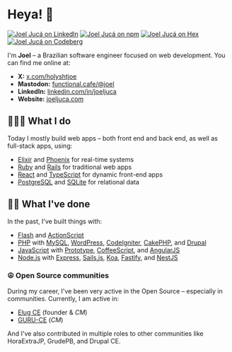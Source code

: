 # Heya! 👋

[![Joel Jucá on LinkedIn](https://img.shields.io/badge/joeljuca-blue?logo=linkedin "Joel Jucá on LinkedIn")](https://www.linkedin.com/in/joeljuca/ "Joel Jucá on LinkedIn")
[![Joel Jucá on npm](https://img.shields.io/badge/joeljuca-red?logo=npm "Joel Jucá on npm")](https://www.npmjs.com/~joeljuca "Joel Jucá on npm")
[![Joel Jucá on Hex](https://img.shields.io/badge/joeljuca-purple?logo=elixir "Joel Jucá on Hex")](https://hex.pm/users/joeljuca "Joel Jucá on Hex")
[![Joel Jucá on Codeberg](https://img.shields.io/badge/joeljuca-white?logo=codeberg "Joel Jucá on Codeberg")](https://codeberg.org/joeljuca "Joel Jucá on Codeberg")

<!--
[![Joel Jucá on YouTube](https://img.shields.io/badge/joeljuca-red?logo=youtube "Joel Jucá on YouTube")](https://www.youtube.com/joeljuca "Joel Jucá on YouTube")
-->

I'm **Joel** – a Brazilian software engineer focused on web development. You can find me online at:

- **X:** [x.com/holyshtjoe](https://x.com/holyshtjoe)
- **Mastodon:** [functional.cafe/@joel](https://functional.cafe/@joel)
- **LinkedIn:** [linkedin.com/in/joeljuca](https://www.linkedin.com/in/joeljuca/)
- **Website:** [joeljuca.com](https://joeljuca.com)

## 👨🏻‍💻 What I do

Today I mostly build web apps – both front end and back end, as well as full-stack apps, using:

  - [Elixir](https://elixir-lang.org) and [Phoenix](https://www.phoenixframework.org) for real-time systems
  - [Ruby](https://www.ruby-lang.org) and [Rails](https://rubyonrails.org) for traditional web apps
  - [React](https://react.dev) and [TypeScript](https://www.typescriptlang.org) for dynamic front-end apps
  - [PostgreSQL](https://www.postgresql.org) and [SQLite](https://www.sqlite.org) for relational data

## 👴🏻 What I've done

In the past, I've built things with:

- [Flash](https://en.wikipedia.org/wiki/Adobe_Flash) and [ActionScript](https://en.wikipedia.org/wiki/ActionScript)
- [PHP](https://en.wikipedia.org/wiki/PHP) with [MySQL](https://en.wikipedia.org/wiki/MySQL), [WordPress](https://en.wikipedia.org/wiki/WordPress), [CodeIgniter](https://en.wikipedia.org/wiki/CodeIgniter), [CakePHP](https://en.wikipedia.org/wiki/CakePHP), and [Drupal](https://en.wikipedia.org/wiki/Drupal)
- [JavaScript](https://en.wikipedia.org/wiki/JavaScript) with [Prototype](https://en.wikipedia.org/wiki/Prototype_JavaScript_Framework), [CoffeeScript](https://en.wikipedia.org/wiki/CoffeeScript), and [AngularJS](https://angularjs.org)
- [Node.js](https://en.wikipedia.org/wiki/Nodejs) with [Express](https://en.wikipedia.org/wiki/Express.js), [Sails.js](https://sailsjs.com), [Koa](https://koajs.com), [Fastify](https://fastify.dev), and [NestJS](https://nestjs.com)

### ☮️ Open Source communities

During my career, I've been very active in the Open Source – especially in communities. Currently, I am active in:
- [Elug CE](https://elug-ce.github.io) (founder & <em title="Community Manager">CM</em>)
- [GURU-CE](https://guru-ce.github.io) (<em title="Community Manager">CM</em>)

And I've also contributed in multiple roles to other communities like HoraExtraJP, GrudePB, and Drupal CE.
